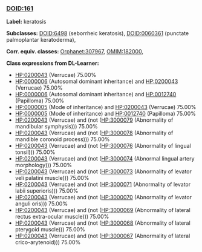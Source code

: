 
### [DOID:161](http://purl.obolibrary.org/obo/DOID_161)
**Label:** keratosis

**Subclasses:** [DOID:6498](http://purl.obolibrary.org/obo/DOID_6498) (seborrheic keratosis), [DOID:0060361](http://purl.obolibrary.org/obo/DOID_0060361) (punctate palmoplantar keratoderma), 

**Corr. equiv. classes:** [Orphanet:307967](http://www.orpha.net/ORDO/Orphanet_307967), [OMIM:182000](http://purl.obolibrary.org/obo/OMIM_182000), 

**Class expressions from DL-Learner:**

- [HP:0200043](http://purl.obolibrary.org/obo/HP_0200043) (Verrucae) 75.00%
- [HP:0000006](http://purl.obolibrary.org/obo/HP_0000006) (Autosomal dominant inheritance) and [HP:0200043](http://purl.obolibrary.org/obo/HP_0200043) (Verrucae) 75.00%
- [HP:0000006](http://purl.obolibrary.org/obo/HP_0000006) (Autosomal dominant inheritance) and [HP:0012740](http://purl.obolibrary.org/obo/HP_0012740) (Papilloma) 75.00%
- [HP:0000005](http://purl.obolibrary.org/obo/HP_0000005) (Mode of inheritance) and [HP:0200043](http://purl.obolibrary.org/obo/HP_0200043) (Verrucae) 75.00%
- [HP:0000005](http://purl.obolibrary.org/obo/HP_0000005) (Mode of inheritance) and [HP:0012740](http://purl.obolibrary.org/obo/HP_0012740) (Papilloma) 75.00%
- [HP:0200043](http://purl.obolibrary.org/obo/HP_0200043) (Verrucae) and (not ([HP:3000079](http://purl.obolibrary.org/obo/HP_3000079) (Abnormality of mandibular symphysis))) 75.00%
- [HP:0200043](http://purl.obolibrary.org/obo/HP_0200043) (Verrucae) and (not ([HP:3000078](http://purl.obolibrary.org/obo/HP_3000078) (Abnormality of mandible coronoid process))) 75.00%
- [HP:0200043](http://purl.obolibrary.org/obo/HP_0200043) (Verrucae) and (not ([HP:3000076](http://purl.obolibrary.org/obo/HP_3000076) (Abnormality of lingual tonsil))) 75.00%
- [HP:0200043](http://purl.obolibrary.org/obo/HP_0200043) (Verrucae) and (not ([HP:3000074](http://purl.obolibrary.org/obo/HP_3000074) (Abnormal lingual artery morphology))) 75.00%
- [HP:0200043](http://purl.obolibrary.org/obo/HP_0200043) (Verrucae) and (not ([HP:3000073](http://purl.obolibrary.org/obo/HP_3000073) (Abnormality of levator veli palatini muscle))) 75.00%
- [HP:0200043](http://purl.obolibrary.org/obo/HP_0200043) (Verrucae) and (not ([HP:3000071](http://purl.obolibrary.org/obo/HP_3000071) (Abnormality of levator labii superioris))) 75.00%
- [HP:0200043](http://purl.obolibrary.org/obo/HP_0200043) (Verrucae) and (not ([HP:3000070](http://purl.obolibrary.org/obo/HP_3000070) (Abnormality of levator anguli oris))) 75.00%
- [HP:0200043](http://purl.obolibrary.org/obo/HP_0200043) (Verrucae) and (not ([HP:3000069](http://purl.obolibrary.org/obo/HP_3000069) (Abnormality of lateral rectus extra-ocular muscle))) 75.00%
- [HP:0200043](http://purl.obolibrary.org/obo/HP_0200043) (Verrucae) and (not ([HP:3000068](http://purl.obolibrary.org/obo/HP_3000068) (Abnormality of lateral pterygoid muscle))) 75.00%
- [HP:0200043](http://purl.obolibrary.org/obo/HP_0200043) (Verrucae) and (not ([HP:3000067](http://purl.obolibrary.org/obo/HP_3000067) (Abnormality of lateral crico-arytenoid))) 75.00%


